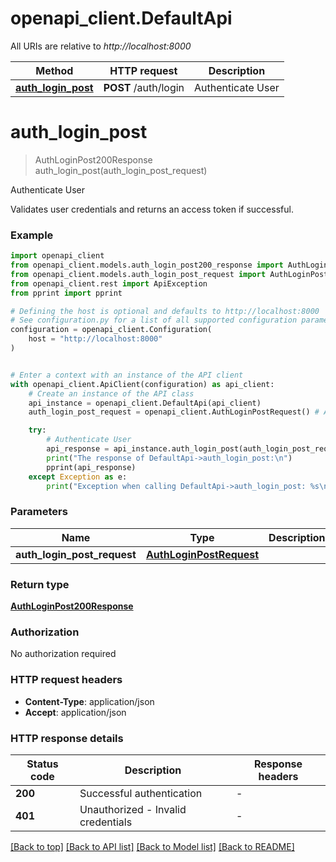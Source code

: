# openapi_client.DefaultApi

All URIs are relative to *http://localhost:8000*

Method | HTTP request | Description
------------- | ------------- | -------------
[**auth_login_post**](DefaultApi.md#auth_login_post) | **POST** /auth/login | Authenticate User


# **auth_login_post**
> AuthLoginPost200Response auth_login_post(auth_login_post_request)

Authenticate User

Validates user credentials and returns an access token if successful.

### Example


```python
import openapi_client
from openapi_client.models.auth_login_post200_response import AuthLoginPost200Response
from openapi_client.models.auth_login_post_request import AuthLoginPostRequest
from openapi_client.rest import ApiException
from pprint import pprint

# Defining the host is optional and defaults to http://localhost:8000
# See configuration.py for a list of all supported configuration parameters.
configuration = openapi_client.Configuration(
    host = "http://localhost:8000"
)


# Enter a context with an instance of the API client
with openapi_client.ApiClient(configuration) as api_client:
    # Create an instance of the API class
    api_instance = openapi_client.DefaultApi(api_client)
    auth_login_post_request = openapi_client.AuthLoginPostRequest() # AuthLoginPostRequest | 

    try:
        # Authenticate User
        api_response = api_instance.auth_login_post(auth_login_post_request)
        print("The response of DefaultApi->auth_login_post:\n")
        pprint(api_response)
    except Exception as e:
        print("Exception when calling DefaultApi->auth_login_post: %s\n" % e)
```



### Parameters


Name | Type | Description  | Notes
------------- | ------------- | ------------- | -------------
 **auth_login_post_request** | [**AuthLoginPostRequest**](AuthLoginPostRequest.md)|  | 

### Return type

[**AuthLoginPost200Response**](AuthLoginPost200Response.md)

### Authorization

No authorization required

### HTTP request headers

 - **Content-Type**: application/json
 - **Accept**: application/json

### HTTP response details

| Status code | Description | Response headers |
|-------------|-------------|------------------|
**200** | Successful authentication |  -  |
**401** | Unauthorized - Invalid credentials |  -  |

[[Back to top]](#) [[Back to API list]](../README.md#documentation-for-api-endpoints) [[Back to Model list]](../README.md#documentation-for-models) [[Back to README]](../README.md)

